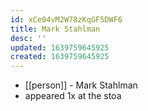 ```yaml
---
id: xCe04vM2W78zKqGF5DWF6
title: Mark Stahlman
desc: ''
updated: 1639759645925
created: 1639759645925
---
```



- [[person]] - Mark Stahlman
- appeared 1x at the stoa
